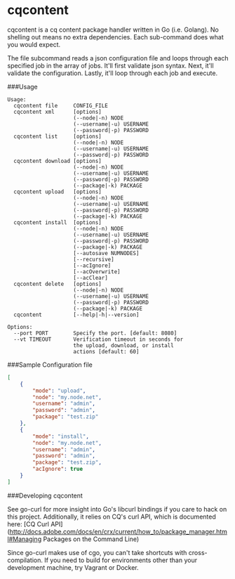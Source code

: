 cqcontent
=========

cqcontent is a cq content package handler written in Go (i.e. Golang). No shelling out
means no extra dependencies. Each sub-command does what you would expect. 

The file subcommand reads a json configuration file and loops through each specified job 
in the array of jobs. It'll first validate json syntax. Next, it'll validate the configuration. 
Lastly, it'll loop through each job and execute. 

###Usage
```
Usage:
  cqcontent file     CONFIG_FILE
  cqcontent xml      [options]
                     (--node|-n) NODE
                     (--username|-u) USERNAME
                     (--password|-p) PASSWORD
  cqcontent list     [options]
                     (--node|-n) NODE
                     (--username|-u) USERNAME
                     (--password|-p) PASSWORD
  cqcontent download [options]
                     (--node|-n) NODE
                     (--username|-u) USERNAME
                     (--password|-p) PASSWORD
                     (--package|-k) PACKAGE
  cqcontent upload   [options]
                     (--node|-n) NODE
                     (--username|-u) USERNAME
                     (--password|-p) PASSWORD
                     (--package|-k) PACKAGE
  cqcontent install  [options]
                     (--node|-n) NODE
                     (--username|-u) USERNAME
                     (--password|-p) PASSWORD
                     (--package|-k) PACKAGE
                     [--autosave NUMNODES]
                     [--recursive]
                     [--acIgnore]
                     [--acOverwrite]
                     [--acClear]
  cqcontent delete   [options]
                     (--node|-n) NODE
                     (--username|-u) USERNAME
                     (--password|-p) PASSWORD
                     (--package|-k) PACKAGE
  cqcontent          [--help|-h|--version]

Options:
  --port PORT        Specify the port. [default: 8080]
  --vt TIMEOUT       Verification timeout in seconds for 
                     the upload, download, or install 
                     actions [default: 60]
```
###Sample Configuration file
```json
[
    {
        "mode": "upload",
        "node": "my.node.net",
        "username": "admin",
        "password": "admin",
        "package": "test.zip"
    },
    {
        "mode": "install",
        "node": "my.node.net",
        "username": "admin",
        "password": "admin",
        "package": "test.zip",
        "acIgnore": true
    }
]
```

###Developing cqcontent

See go-curl for more insight into Go's libcurl bindings if
you care to hack on this project. Additionally, it relies on CQ's 
curl API, which is documented here: [CQ Curl API](http://docs.adobe.com/docs/en/crx/current/how_to/package_manager.html#Managing Packages on the Command Line)

Since go-curl makes use of cgo, you can't take shortcuts with cross-compilation. If you
need to build for environments other than your development machine, try Vagrant or Docker. 

